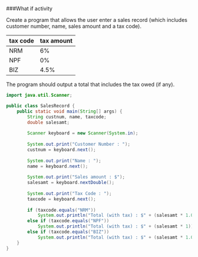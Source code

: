 <!--djw:done-->
<!--ajh:done-->
###What if activity

Create a program that allows the user enter a sales record (which includes customer number, name, sales amount and a tax code).

|tax code|tax amount|
|-|-|
|NRM|6%|
|NPF|0%|
|BIZ|4.5%|
 

The program should output a total that includes the tax owed (if any).
```java
import java.util.Scanner;

public class SalesRecord {
	public static void main(String[] args) {
		String custnum, name, taxcode;
		double salesamt;
		
		Scanner keyboard = new Scanner(System.in);
		
		System.out.print("Customer Number : ");
		custnum = keyboard.next();
		
		System.out.print("Name : ");
		name = keyboard.next();
		
		System.out.print("Sales amount : $");
		salesamt = keyboard.nextDouble();
		
		System.out.print("Tax Code : ");
		taxcode = keyboard.next();
		
		if (taxcode.equals("NRM"))
			System.out.println("Total (with tax) : $" + (salesamt * 1.06));
		else if (taxcode.equals("NPF"))
			System.out.println("Total (with tax) : $" + (salesamt * 1));
		else if (taxcode.equals("BIZ"))
			System.out.println("Total (with tax) : $" + (salesamt * 1.04555));
	}
}
```